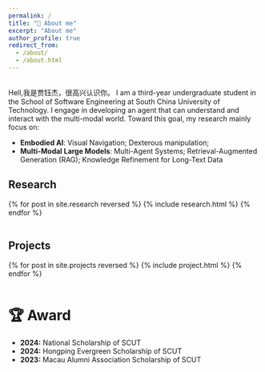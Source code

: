 ```yaml
---
permalink: /
title: "👋 About me"
excerpt: "About me"
author_profile: true
redirect_from: 
  - /about/
  - /about.html
---
```


<br />
Hell,我是贾钰杰，很高兴认识你。
I am a third-year undergraduate student in the School of Software Engineering at South China University of Technology. I engage in developing an agent that can understand and interact with the multi-modal world. Toward this goal, my research mainly focus on:

* <b>Embodied AI</b>: Visual Navigation; Dexterous manipulation; 
* <b>Multi-Modal Large Models</b>: Multi-Agent Systems; Retrieval-Augmented Generation (RAG); Knowledge Refinement for Long-Text Data

Research
------
<div>
  <table>
  {% for post in site.research reversed %}
    <tr>{% include research.html %}</tr>
  {% endfor %}
  </table>
</div>

Projects
------
<div>
  <table>
  {% for post in site.projects reversed %}
    <tr>{% include project.html %}</tr>
  {% endfor %}
  </table>
</div>

# 🏆 Award
* <b>2024:</b> National Scholarship of SCUT
* <b>2024:</b> Hongping Evergreen Scholarship of SCUT
* <b>2023:</b> Macau Alumni Association Scholarship of SCUT
 